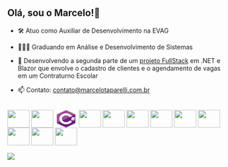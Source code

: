 ## Olá, sou o Marcelo!👋

- 🛠️ Atuo como Auxiliar de Desenvolvimento na EVAG
  
- 👨🏻‍🎓 Graduando em Análise e Desenvolvimento de Sistemas

- 🌱 Desenvolvendo a segunda parte de um <a href="https://github.com/marcelotaparelli/zullen-fullstack-project">projeto FullStack</a> em .NET e Blazor que envolve o cadastro de clientes e o agendamento de vagas em um Contraturno Escolar

- 📫 Contato: contato@marcelotaparelli.com.br

<div style="display: inline-block;"><br>
  <img align="center" height="40" width="50" src="https://cdn.jsdelivr.net/gh/devicons/devicon@latest/icons/dotnetcore/dotnetcore-original.svg">
  <img align="center" height="40" width="50" src="https://cdn.jsdelivr.net/gh/devicons/devicon@latest/icons/blazor/blazor-original.svg">
  <img align="center" height="40" width="50" src="https://raw.githubusercontent.com/devicons/devicon/master/icons/csharp/csharp-original.svg">
  <img align="center" height="40" width="50" src="https://cdn.jsdelivr.net/gh/devicons/devicon@latest/icons/react/react-original.svg">
  <img align="center" height="40" width="50" src="https://cdn.jsdelivr.net/gh/devicons/devicon@latest/icons/angular/angular-original.svg">
  <img align="center" height="40" width="50" src="https://cdn.jsdelivr.net/gh/devicons/devicon@latest/icons/git/git-plain-wordmark.svg">
  <img align="center" height="40" width="50" src="https://cdn.jsdelivr.net/gh/devicons/devicon@latest/icons/microsoftsqlserver/microsoftsqlserver-original.svg">
  <img align="center" height="40" width="50" src="https://cdn.jsdelivr.net/gh/devicons/devicon@latest/icons/docker/docker-original.svg">
  <img align="center" height="40" width="50" src="https://cdn.jsdelivr.net/gh/devicons/devicon@latest/icons/javascript/javascript-original.svg">
  <img align="center" height="40" width="50" src="https://cdn.jsdelivr.net/gh/devicons/devicon@latest/icons/typescript/typescript-original.svg">
  <img align="center" height="40" width="50" src="https://cdn.jsdelivr.net/gh/devicons/devicon@latest/icons/css3/css3-original.svg">
  <img align="center" height="40" width="50" src="https://cdn.jsdelivr.net/gh/devicons/devicon@latest/icons/html5/html5-original.svg">
</div>
<br><br>
<div>
  <a href="https://www.linkedin.com/in/marcelo-taparelli/" target="_blank"><img src="https://img.shields.io/badge/-LinkedIn-%230077B5?style=for-the-badge&logo=linkedin&logoColor=white" target="_blank"></a>
</div>

